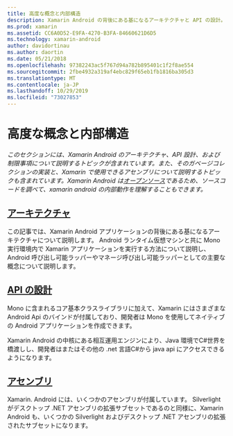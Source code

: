 ```yaml
---
title: 高度な概念と内部構造
description: Xamarin Android の背後にある基になるアーキテクチャと API の設計。
ms.prod: xamarin
ms.assetid: CC6A0D52-E9FA-4270-B3FA-84660621D6D5
ms.technology: xamarin-android
author: davidortinau
ms.author: daortin
ms.date: 05/21/2018
ms.openlocfilehash: 97382243ac5f767d94a782b895401c1f2f8ae554
ms.sourcegitcommit: 2fbe4932a319af4ebc829f65eb1fb1816ba305d3
ms.translationtype: MT
ms.contentlocale: ja-JP
ms.lasthandoff: 10/29/2019
ms.locfileid: "73027853"
---
```

# <a name="advanced-concepts-and-internals"></a>高度な概念と内部構造

_このセクションには、Xamarin Android のアーキテクチャ、API 設計、および制限事項について説明するトピックが含まれています。また、そのガベージコレクションの実装と、Xamarin で使用できるアセンブリについて説明するトピックも含まれています。Xamarin Android は[オープンソース](https://github.com/xamarin/xamarin-android)であるため、ソースコードを調べて、xamarin android の内部動作を理解することもできます。_

## <a name="architectureandroidinternalsarchitecturemd"></a>[アーキテクチャ](~/android/internals/architecture.md)

この記事では、Xamarin Android アプリケーションの背後にある基になるアーキテクチャについて説明します。 Android ランタイム仮想マシンと共に Mono 実行環境内で Xamarin アプリケーションを実行する方法について説明し、Android 呼び出し可能ラッパーやマネージ呼び出し可能ラッパーとしての主要な概念について説明します。 

## <a name="api-designandroidinternalsapi-designmd"></a>[API の設計](~/android/internals/api-design.md)

Mono に含まれるコア基本クラスライブラリに加えて、Xamarin にはさまざまな Android Api のバインドが付属しており、開発者は Mono を使用してネイティブの Android アプリケーションを作成できます。

Xamarin Android の中核にある相互運用エンジンにより、Java 環境でC#世界を橋渡しし、開発者はまたはその他の .net 言語C#から java api にアクセスできるようになります。

## <a name="assembliescross-platforminternalsavailable-assembliesmd"></a>[アセンブリ](~/cross-platform/internals/available-assemblies.md)

Xamarin. Android には、いくつかのアセンブリが付属しています。 Silverlight がデスクトップ .NET アセンブリの拡張サブセットであるのと同様に、Xamarin Android も、いくつかの Silverlight およびデスクトップ .NET アセンブリの拡張されたサブセットになります。 

